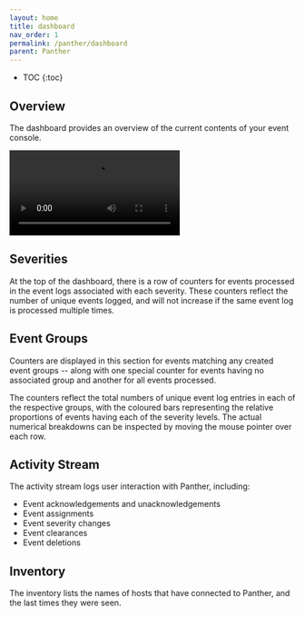 ```yaml
---
layout: home
title: dashboard
nav_order: 1
permalink: /panther/dashboard
parent: Panther
---
```


* TOC
{:toc}

## Overview

The dashboard provides an overview of the current contents of your event console.

![](./dash-updating.mp4)



## Severities

At the top of the dashboard, there is a row of counters for events
processed in the event logs associated with each severity.  These
counters reflect the number of unique events logged, and will not
increase if the same event log is processed multiple times.


## Event Groups

Counters are displayed in this section for events matching any created
event groups -- along with one special counter for events having no
associated group and another for all events processed.

The counters reflect the total numbers of unique event log entries in
each of the respective groups, with the coloured bars representing the
relative proportions of events having each of the severity levels. The
actual numerical breakdowns can be inspected by moving the mouse
pointer over each row.

## Activity Stream

The activity stream logs user interaction with Panther, including:

* Event acknowledgements and unacknowledgements
* Event assignments
* Event severity changes
* Event clearances
* Event deletions

## Inventory

The inventory lists the names of hosts that have connected to Panther,
and the last times they were seen.
